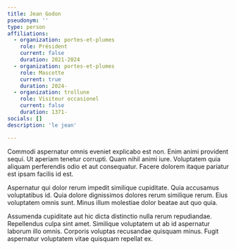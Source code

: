 ```yaml
---
title: Jean Godon
pseudonym: ''
type: person
affiliations:
  - organization: portes-et-plumes
    role: Président
    current: false
    duration: 2021-2024
  - organization: portes-et-plumes
    role: Mascotte
    current: true
    duration: 2024-
  - organization: trollune
    role: Visiteur occasionel
    current: false
    duration: 1371-
socials: []
description: 'le jean'

---
```


Commodi aspernatur omnis eveniet explicabo est non. Enim animi provident sequi. Ut aperiam tenetur corrupti. Quam nihil animi iure. Voluptatem quia aliquam perferendis odio et aut consequatur. Facere dolorem itaque pariatur est ipsam facilis id est.

Aspernatur qui dolor rerum impedit similique cupiditate. Quia accusamus voluptatibus id. Quia dolore dignissimos dolores rerum similique rerum. Eius voluptatem omnis sunt. Minus illum molestiae dolor beatae aut quo quia.

Assumenda cupiditate aut hic dicta distinctio nulla rerum repudiandae. Repellendus culpa sint amet. Similique voluptatem ut ab id aspernatur laborum illo omnis. Corporis voluptas recusandae quisquam minus. Fugit aspernatur voluptatem vitae quisquam repellat ex. 

